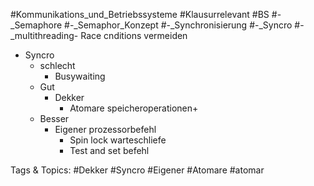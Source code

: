  #Kommunikations_und_Betriebssysteme #Klausurrelevant #BS #-_Semaphore #-_Semaphor_Konzept #-_Synchronisierung #-_Syncro #-_multithreading- Race cnditions vermeiden
  - Syncro 
    - schlecht
      - Busywaiting
    - Gut
      - Dekker
        - Atomare speicheroperationen+
    - Besser
      - Eigener prozessorbefehl
        - Spin lock warteschliefe
        - Test and set befehl

   Tags & Topics:
   #Dekker
   #Syncro
   #Eigener
   #Atomare
   #atomar